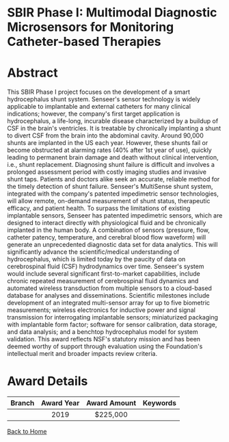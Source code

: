 
SBIR Phase I: Multimodal Diagnostic Microsensors for Monitoring Catheter-based Therapies
========================================================================================

# Abstract


This SBIR Phase I project focuses on the development of a smart hydrocephalus shunt system. Senseer's sensor technology is widely applicable to implantable and external catheters for many clinical indications; however, the company's first target application is hydrocephalus, a life-long, incurable disease characterized by a buildup of CSF in the brain's ventricles. It is treatable by chronically implanting a shunt to divert CSF from the brain into the abdominal cavity. Around 90,000 shunts are implanted in the US each year. However, these shunts fail or become obstructed at alarming rates (40% after 1st year of use), quickly leading to permanent brain damage and death without clinical intervention, i.e., shunt replacement. Diagnosing shunt failure is difficult and involves a prolonged assessment period with costly imaging studies and invasive shunt taps. Patients and doctors alike seek an accurate, reliable method for the timely detection of shunt failure. Senseer's MultiSense shunt system, integrated with the company's patented impedimetric sensor technologies, will allow remote, on-demand measurement of shunt status, therapeutic efficacy, and patient health. To surpass the limitations of existing implantable sensors, Senseer has patented impedimetric sensors, which are designed to interact directly with physiological fluid and be chronically implanted in the human body. A combination of sensors (pressure, flow, catheter patency, temperature, and cerebral blood flow waveform) will generate an unprecedented diagnostic data set for data analytics. This will significantly advance the scientific/medical understanding of hydrocephalus, which is limited today by the paucity of data on cerebrospinal fluid (CSF) hydrodynamics over time. Senseer's system would include several significant first-to-market capabilities, include chronic repeated measurement of cerebrospinal fluid dynamics and automated wireless transduction from multiple sensors to a cloud-based database for analyses and disseminations. Scientific milestones include development of an integrated multi-sensor array for up to five biometric measurements; wireless electronics for inductive power and signal transmission for interrogating implantable sensors; miniaturized packaging with implantable form factor; software for sensor calibration, data storage, and data analysis; and a benchtop hydrocephalus model for system validation. This award reflects NSF's statutory mission and has been deemed worthy of support through evaluation using the Foundation's intellectual merit and broader impacts review criteria.  

# Award Details

|Branch|Award Year|Award Amount|Keywords|
| :---: | :---: | :---: | :---: |
||2019|$225,000||
  
  


[Back to Home](https://github.com/chrischow/dod_sbir_awards/Reports/JT/#497)